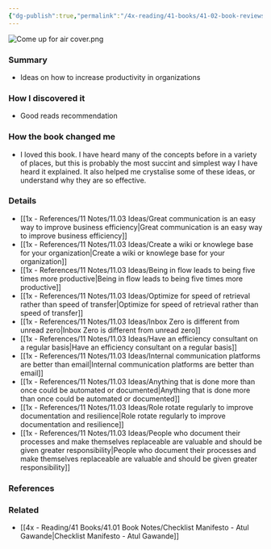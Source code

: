 ```yaml
---
{"dg-publish":true,"permalink":"/4x-reading/41-books/41-02-book-reviews/come-up-for-air-how-teams-can-leverage-systems-and-tools-to-stop-drowning-in-work-nick-sonnenberg/","title":"book review","created":"2025-01-15T20:27:15.769+03:00","updated":"2025-01-17T22:52:17.003+03:00"}
---
```


![Come up for air cover.png](/img/user/4x%20-%20Reading/41%20Books/41.03%20Cover%20images/Come%20up%20for%20air%20cover.png)

### Summary
- Ideas on how to increase productivity in organizations

### How I discovered it
- Good reads recommendation

### How the book changed me
- I loved this book. I have heard many of the concepts before in a variety of places, but this is probably the most succint and simplest way I have heard it explained. It also helped me crystalise some of these ideas, or understand why they are so effective.

### Details
- [[1x - References/11 Notes/11.03 Ideas/Great communication is an easy way to improve business efficiency\|Great communication is an easy way to improve business efficiency]]
- [[1x - References/11 Notes/11.03 Ideas/Create a wiki or knowlege base for your organization\|Create a wiki or knowlege base for your organization]]
- [[1x - References/11 Notes/11.03 Ideas/Being in flow leads to being five times more productive\|Being in flow leads to being five times more productive]]
- [[1x - References/11 Notes/11.03 Ideas/Optimize for speed of retrieval rather than speed of transfer\|Optimize for speed of retrieval rather than speed of transfer]]
- [[1x - References/11 Notes/11.03 Ideas/Inbox Zero is different from unread zero\|Inbox Zero is different from unread zero]]
- [[1x - References/11 Notes/11.03 Ideas/Have an efficiency consultant on a regular basis\|Have an efficiency consultant on a regular basis]]
- [[1x - References/11 Notes/11.03 Ideas/Internal communication platforms are better than email\|Internal communication platforms are better than email]]
- [[1x - References/11 Notes/11.03 Ideas/Anything that is done more than once could be automated or documented\|Anything that is done more than once could be automated or documented]]
- [[1x - References/11 Notes/11.03 Ideas/Role rotate regularly to improve documentation and resilience\|Role rotate regularly to improve documentation and resilience]]
- [[1x - References/11 Notes/11.03 Ideas/People who document their processes and make themselves replaceable are valuable and should be given greater responsibility\|People who document their processes and make themselves replaceable are valuable and should be given greater responsibility]]

### References


### Related
- [[4x - Reading/41 Books/41.01 Book Notes/Checklist Manifesto - Atul Gawande\|Checklist Manifesto - Atul Gawande]]

